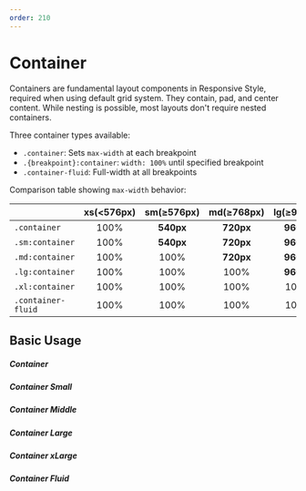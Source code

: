 ```yaml
---
order: 210
---
```


# Container

Containers are fundamental layout components in Responsive Style, required when using default grid system. They contain, pad, and center content. While nesting is possible, most layouts don't require nested containers.

Three container types available:

- `.container`: Sets `max-width` at each breakpoint
- `.{breakpoint}:container`: `width: 100%` until specified breakpoint
- `.container-fluid`: Full-width at all breakpoints

Comparison table showing `max-width` behavior:

|                    | xs(<576px) | sm(≥576px) | md(≥768px) | lg(≥992px) | xl(≥1200px) |
| ------------------ | :--------: | :--------: | :--------: | :--------: | :---------: |
| `.container`       |    100%    | **540px**  | **720px**  | **960px**  | **1140px**  |
| `.sm:container`    |    100%    | **540px**  | **720px**  | **960px**  | **1140px**  |
| `.md:container`    |    100%    |    100%    | **720px**  | **960px**  | **1140px**  |
| `.lg:container`    |    100%    |    100%    |    100%    | **960px**  | **1140px**  |
| `.xl:container`    |    100%    |    100%    |    100%    |    100%    | **1140px**  |
| `.container-fluid` |    100%    |    100%    |    100%    |    100%    |    100%     |

## Basic Usage

<Story title="Basic Usage">
<div class="container my-2 rounded-soft bg-soft">
    <h5>Container</h5>
</div>
<div class="sm:container my-2 rounded-soft bg-soft">
    <h5>Container Small</h5>
</div>
<div class="sm:container my-2 rounded-soft bg-soft">
    <h5>Container Middle</h5>
</div>
<div class="sm:container my-2 rounded-soft bg-soft">
    <h5>Container Large</h5>
</div>
<div class="sm:container my-2 rounded-soft bg-soft">
    <h5>Container xLarge</h5>
</div>
<div class="sm:container my-2 rounded-soft bg-soft">
    <h5>Container Fluid</h5>
</div>
</Story>
